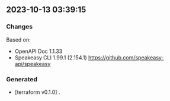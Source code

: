

## 2023-10-13 03:39:15
### Changes
Based on:
- OpenAPI Doc 1.1.33 
- Speakeasy CLI 1.99.1 (2.154.1) https://github.com/speakeasy-api/speakeasy
### Generated
- [terraform v0.1.0] .